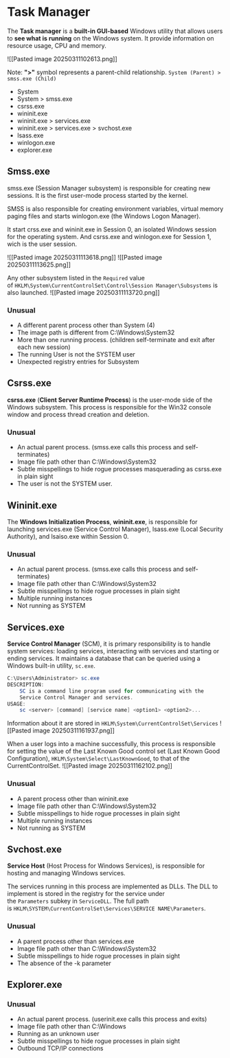 # Task Manager
The **Task manager** is a **built-in GUI-based** Windows utility that allows users to **see what is running** on the Windows system.
It provide information on resource usage, CPU and memory.

![[Pasted image 20250311102613.png]]

Note: **">"** symbol represents a parent-child relationship. `System (Parent) > smss.exe (Child)`
- System
- System > smss.exe
- csrss.exe
- wininit.exe
- wininit.exe > services.exe
- wininit.exe > services.exe > svchost.exe
- lsass.exe
- winlogon.exe
- explorer.exe

## Smss.exe
smss.exe (Session Manager subsystem) is responsible for creating new sessions. It is the first user-mode process started by the kernel.

SMSS is also responsible for creating environment variables, virtual memory paging files and starts winlogon.exe (the Windows Logon Manager).

It start crss.exe and wininit.exe in Session 0, an isolated Windows session for the operating system. And csrss.exe and winlogon.exe for Session 1, wich is the user session.

![[Pasted image 20250311113618.png]]
![[Pasted image 20250311113625.png]]

Any other subsystem listed in the `Required` value of `HKLM\System\CurrentControlSet\Control\Session Manager\Subsystems` is also launched.
![[Pasted image 20250311113720.png]]
### Unusual
-  A different parent process other than System (4)
- The image path is different from C:\Windows\System32
- More than one running process. (children self-terminate and exit after each new session)
- The running User is not the SYSTEM user
- Unexpected registry entries for Subsystem
## Csrss.exe
**csrss.exe** (**Client Server Runtime Process**) is the user-mode side of the Windows subsystem. 
This process is responsible for the Win32 console window and process thread creation and deletion.
### Unusual
- An actual parent process. (smss.exe calls this process and self-terminates)
- Image file path other than C:\Windows\System32
- Subtle misspellings to hide rogue processes masquerading as csrss.exe in plain sight
- The user is not the SYSTEM user.
## Wininit.exe
The **Windows Initialization Process**, **wininit.exe**, is responsible for launching services.exe (Service Control Manager), lsass.exe (Local Security Authority), and lsaiso.exe within Session 0.
### Unusual
- An actual parent process. (smss.exe calls this process and self-terminates)
- Image file path other than C:\Windows\System32
- Subtle misspellings to hide rogue processes in plain sight
- Multiple running instances
- Not running as SYSTEM
## Services.exe
**Service Control Manager** (SCM), it is primary responsibility is to handle system services: loading services, interacting with services and starting or ending services. It maintains a database that can be queried using a Windows built-in utility, `sc.exe`.

```powershell
C:\Users\Administrator> sc.exe
DESCRIPTION:
	SC is a command line program used for communicating with the
	Service Control Manager and services.
USAGE:
    sc <server> [command] [service name] <option1> <option2>...
```

Information about it are stored in `HKLM\System\CurrentControlSet\Services`
![[Pasted image 20250311161937.png]]

When a user logs into a machine successfully, this process is responsible for setting the value of the Last Known Good control set (Last Known Good Configuration), `HKLM\System\Select\LastKnownGood`, to that of the CurrentControlSet.
![[Pasted image 20250311162102.png]]
### Unusual
- A parent process other than wininit.exe
- Image file path other than C:\Windows\System32
- Subtle misspellings to hide rogue processes in plain sight
- Multiple running instances
- Not running as SYSTEM
## Svchost.exe
**Service Host** (Host Process for Windows Services), is responsible for hosting and managing Windows services.

The services running in this process are implemented as DLLs. The DLL to implement is stored in the registry for the service under the `Parameters` subkey in `ServiceDLL`. The full path is `HKLM\SYSTEM\CurrentControlSet\Services\SERVICE NAME\Parameters`.
### Unusual
- A parent process other than services.exe
- Image file path other than C:\Windows\System32
- Subtle misspellings to hide rogue processes in plain sight
- The absence of the -k parameter
## Explorer.exe
### Unusual
- An actual parent process. (userinit.exe calls this process and exits)
- Image file path other than C:\Windows
- Running as an unknown user
- Subtle misspellings to hide rogue processes in plain sight
- Outbound TCP/IP connections

